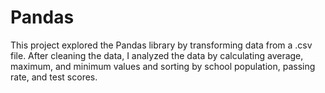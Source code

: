 # Pandas 

This project explored the Pandas library by transforming data from a .csv file.  After cleaning the data, I analyzed the data by calculating average, maximum, and minimum values and sorting by school population, passing rate, and test scores.

